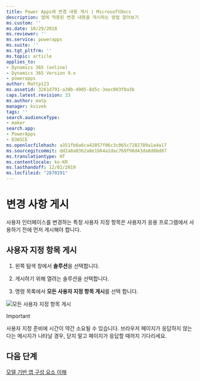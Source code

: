 ```yaml
---
title: Power Apps에 변경 내용 게시 | MicrosoftDocs
description: 앱에 적용된 변경 내용을 게시하는 방법 알아보기
ms.custom: ''
ms.date: 10/29/2018
ms.reviewer: ''
ms.service: powerapps
ms.suite: ''
ms.tgt_pltfrm: ''
ms.topic: article
applies_to:
- Dynamics 365 (online)
- Dynamics 365 Version 9.x
- powerapps
author: Mattp123
ms.assetid: 3261d791-a38b-4905-8d5c-3eec003f0a3b
caps.latest.revision: 33
ms.author: matp
manager: kvivek
tags: ''
search.audienceType:
- maker
search.app:
- PowerApps
- D365CE
ms.openlocfilehash: a351fb6a6ca42057f06c3c065c7282789a1a4a17
ms.sourcegitcommit: dd2a8a0362a8e1b64a1dac7b9f98d43da8d0bd87
ms.translationtype: HT
ms.contentlocale: ko-KR
ms.lasthandoff: 12/02/2019
ms.locfileid: "2870191"
---
```

# <a name="publish-changes"></a>변경 사항 게시 

 사용자 인터페이스를 변경하는 특정 사용자 지정 항목은 사용자가 응용 프로그램에서 사용하기 전에 먼저 게시해야 합니다. 
 
## <a name="publish-your-customizations"></a>사용자 지정 항목 게시

1.  왼쪽 탐색 창에서 **솔루션**을 선택합니다.

2.  게시하기 위해 열려는 솔루션을 선택합니다.

3.  명령 목록에서 **모든 사용자 지정 항목 게시**를 선택 합니다.  

![모든 사용자 지정 항목 게시](media/publish-all-customizations.PNG "모든 사용자 지정 항목 게시")  
  
> [!IMPORTANT]
>  사용자 지정 준비에 시간이 약간 소요될 수 있습니다. 브라우저 페이지가 응답하지 않는다는 메시지가 나타날 경우, 닫지 말고 페이지가 응답할 때까지 기다리세요.  

## <a name="next-steps"></a>다음 단계
[모델 기반 앱 구성 요소 이해](../model-driven-apps/model-driven-app-components.md)
